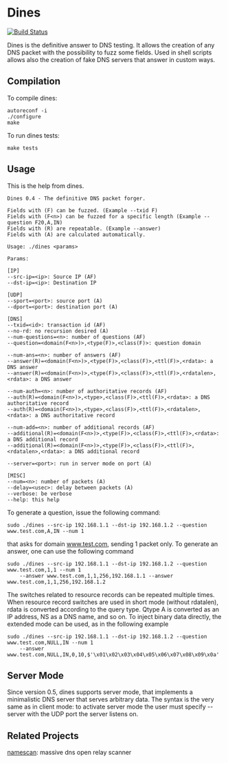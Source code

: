 Dines
=====

[![Build Status](https://travis-ci.org/crondaemon/dines.png)](https://travis-ci.org/crondaemon/dines)

Dines is the definitive answer to DNS testing. It allows the creation of any DNS packet with the possibility to fuzz some fields. Used in shell scripts allows also the creation of fake DNS servers that answer in custom ways.

Compilation
-----------
To compile dines:

    autoreconf -i
    ./configure
    make

To run dines tests:

    make tests

Usage
-----

This is the help from dines.

    Dines 0.4 - The definitive DNS packet forger.

    Fields with (F) can be fuzzed. (Example --txid F)
    Fields with (F<n>) can be fuzzed for a specific length (Example --question F20,A,IN)
    Fields with (R) are repeatable. (Example --answer)
    Fields with (A) are calculated automatically.

    Usage: ./dines <params>

    Params:

    [IP]
    --src-ip=<ip>: Source IP (AF)
    --dst-ip=<ip>: Destination IP

    [UDP]
    --sport=<port>: source port (A)
    --dport=<port>: destination port (A)

    [DNS]
    --txid=<id>: transaction id (AF)
    --no-rd: no recursion desired (A)
    --num-questions=<n>: number of questions (AF)
    --question=<domain(F<n>)>,<type(F)>,<class(F)>: question domain

    --num-ans=<n>: number of answers (AF)
    --answer(R)=<domain(F<n>)>,<type(F)>,<class(F)>,<ttl(F)>,<rdata>: a DNS answer
    --answer(R)=<domain(F<n>)>,<type(F)>,<class(F)>,<ttl(F)>,<rdatalen>,<rdata>: a DNS answer

    --num-auth=<n>: number of authoritative records (AF)
    --auth(R)=<domain(F<n>)>,<type>,<class(F)>,<ttl(F)>,<rdata>: a DNS authoritative record
    --auth(R)=<domain(F<n>)>,<type>,<class(F)>,<ttl(F)>,<rdatalen>,<rdata>: a DNS authoritative record

    --num-add=<n>: number of additional records (AF)
    --additional(R)=<domain(F<n>)>,<type(F)>,<class(F)>,<ttl(F)>,<rdata>: a DNS additional record
    --additional(R)=<domain(F<n>)>,<type(F)>,<class(F)>,<ttl(F)>,<rdatalen>,<rdata>: a DNS additional record

    --server=<port>: run in server mode on port (A)

    [MISC]
    --num=<n>: number of packets (A)
    --delay=<usec>: delay between packets (A)
    --verbose: be verbose
    --help: this help

To generate a question, issue the following command:

    sudo ./dines --src-ip 192.168.1.1 --dst-ip 192.168.1.2 --question www.test.com,A,IN --num 1

that asks for domain www.test.com, sending 1 packet only. To generate an answer, one can use the following
command

    sudo ./dines --src-ip 192.168.1.1 --dst-ip 192.168.1.2 --question www.test.com,1,1 --num 1
        --answer www.test.com,1,1,256,192.168.1.1 --answer www.test.com,1,1,256,192.168.1.2

The switches related to resource records can be repeated multiple times. When resource record switches are used
in short mode (without rdatalen), rdata is converted according to the query type. Qtype A is converted
as an IP address, NS as a DNS name, and so on. To inject binary data directly, the extended mode can be used,
as in the following example

    sudo ./dines --src-ip 192.168.1.1 --dst-ip 192.168.1.2 --question www.test.com,NULL,IN --num 1
        --answer www.test.com,NULL,IN,0,10,$'\x01\x02\x03\x04\x05\x06\x07\x08\x09\x0a'

Server Mode
-----------
Since version 0.5, dines supports server mode, that implements a minimalistic DNS server that serves arbitrary
data. The syntax is the very same as in client mode: to activate server mode the user must specify --server
with the UDP port the server listens on.

Related Projects
----------------

[namescan](http://github.com/crondaemon/namescan): massive dns open relay scanner
